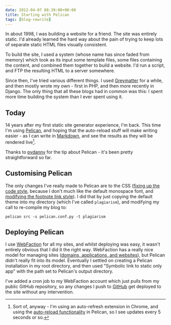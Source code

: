 ```yaml
---
date: 2012-04-07 08:39:00+00:00
title: Starting with Pelican
tags: [blog-rewrite]
---
```


In about 1998, I was building a website for a friend. The site was
entirely static. I'd already learned the hard way about the pain of
trying to keep lots of separate static HTML files visually
consistent.

<!-- more -->

To build the site, I used a system (whose name has since faded from
memory) which took as its input some template files, some files
containing the content, and combined them together to build a
website. I'd run a script, and FTP the resulting HTML to a server
somewhere.

Since then, I've tried various different things. I used
[Greymatter](http://en.wikipedia.org/wiki/Greymatter_(software)) for
a while, and then mostly wrote my own - first in PHP, and then more
recently in Django. The only thing that all these blogs had in common
was this: I spent more time building the system than I ever spent
using it.


## Today


14 years after my first static site generator experience, I'm
back. This time I'm using
[Pelican](http://pelican.readthedocs.org/en/latest/), and hoping that
the auto-reload stuff will make writing easier - as I can write in
[Markdown](http://daringfireball.net/projects/markdown/), and see the
results as they will be rendered live[^1].

Thanks to
[pydanny](http://pydanny.com/choosing-a-new-python-based-blog-engine.html)
for the tip about Pelican - it's been pretty straightforward so far.


## Customising Pelican


The only changes I've really made to Pelican are to the CSS ([fixing
up the code
style](https://github.com/dominicrodger/dominicrodger.com/commit/61e81d568087a92e2bb41dc619966075566fb81e),
because I don't much like the default monospace font, and [modifying
the footnote link
style](https://github.com/dominicrodger/dominicrodger.com/commit/54d99084c8b6777cd77c31fe1157718fc1a612b7)). I
did that by just copying the default theme into my directory (which
I've called `plagiarism`), and modifying my call to re-compile my
blog to:

```
pelican src -s pelican.conf.py -t plagiarism
```



## Deploying Pelican


I use
[WebFaction](http://www.webfaction.com/?affiliate=dominicrodger) for
all my sites, and whilst deploying was easy, it wasn't entirely
obvious that I did it the right way. WebFaction has a really nice
model for managing sites ([domains, applications, and
websites](http://docs.webfaction.com/user-guide/websites.html)), but
Pelican didn't really fit into its model. Eventually I settled on
creating a Pelican installation in my root directory, and then used
"Symbolic link to static only app" with the path set to Pelican's
output directory.

I've added a cron job to my WebFaction account which just pulls from
my public GitHub repository, so any changes I push to
[GitHub](https://github.com/dominicrodger/dominicrodger.com) get
deployed to the site without any intervention.

[^1]: Sort of, anyway - I'm using an auto-refresh extension in
      Chrome, and using the [auto-reload
      functionality](http://pelican.notmyidea.org/en/2.8/getting_started.html#autoreload)
      in Pelican, so I see updates every 5 seconds or so.
